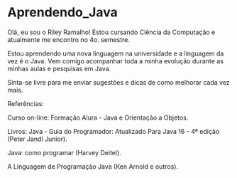 # Aprendendo_Java

Olá, eu sou o Riley Ramalho! Estou cursando Ciência da Computação e atualmente me encontro no 4o. semestre.

Estou aprendendo uma nova linguagem na universidade e a linguagem da vez é o Java. 
Vem comigo acompanhar toda a minha evolução durante as minhas aulas e pesquisas em Java.

Sinta-se livre para me enviar sugestões e dicas de como melhorar cada vez mais.

Referências:

Curso on-line:
Formação Alura - Java e Orientação a Objetos.

Livros:
Java - Guia do Programador: Atualizado Para Java 16 - 4ª edição (Peter Jandl Junior).

Java: como programar (Harvey Deitel).

A Linguagem de Programação Java (Ken Arnold e outros).
